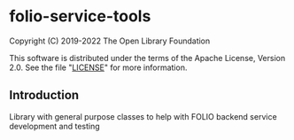# folio-service-tools

Copyright (C) 2019-2022 The Open Library Foundation

This software is distributed under the terms of the Apache License, Version 2.0.
See the file "[LICENSE](LICENSE)" for more information.

## Introduction

Library with general purpose classes to help with FOLIO backend service development and testing
